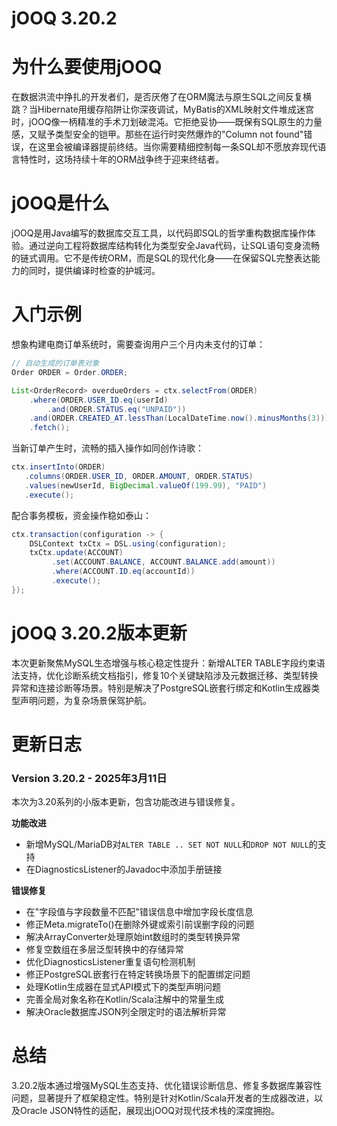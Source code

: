 # jOOQ 3.20.2
# 为什么要使用jOOQ  
在数据洪流中挣扎的开发者们，是否厌倦了在ORM魔法与原生SQL之间反复横跳？当Hibernate用缓存陷阱让你深夜调试，MyBatis的XML映射文件堆成迷宫时，jOOQ像一柄精准的手术刀划破混沌。它拒绝妥协——既保有SQL原生的力量感，又赋予类型安全的铠甲。那些在运行时突然爆炸的"Column not found"错误，在这里会被编译器提前终结。当你需要精细控制每一条SQL却不愿放弃现代语言特性时，这场持续十年的ORM战争终于迎来终结者。

# jOOQ是什么  
jOOQ是用Java编写的数据库交互工具，以代码即SQL的哲学重构数据库操作体验。通过逆向工程将数据库结构转化为类型安全Java代码，让SQL语句变身流畅的链式调用。它不是传统ORM，而是SQL的现代化身——在保留SQL完整表达能力的同时，提供编译时检查的护城河。

# 入门示例  
想象构建电商订单系统时，需要查询用户三个月内未支付的订单：  
```java
// 自动生成的订单表对象
Order ORDER = Order.ORDER;

List<OrderRecord> overdueOrders = ctx.selectFrom(ORDER)
    .where(ORDER.USER_ID.eq(userId)
        .and(ORDER.STATUS.eq("UNPAID"))
    .and(ORDER.CREATED_AT.lessThan(LocalDateTime.now().minusMonths(3)))
    .fetch();
```
当新订单产生时，流畅的插入操作如同创作诗歌：  
```java
ctx.insertInto(ORDER)
   .columns(ORDER.USER_ID, ORDER.AMOUNT, ORDER.STATUS)
   .values(newUserId, BigDecimal.valueOf(199.99), "PAID")
   .execute();
```
配合事务模板，资金操作稳如泰山：  
```java
ctx.transaction(configuration -> {
    DSLContext txCtx = DSL.using(configuration);
    txCtx.update(ACCOUNT)
         .set(ACCOUNT.BALANCE, ACCOUNT.BALANCE.add(amount))
         .where(ACCOUNT.ID.eq(accountId))
         .execute();
});
```

# jOOQ 3.20.2版本更新  
本次更新聚焦MySQL生态增强与核心稳定性提升：新增ALTER TABLE字段约束语法支持，优化诊断系统文档指引，修复10个关键缺陷涉及元数据迁移、类型转换异常和连接诊断等场景。特别是解决了PostgreSQL嵌套行绑定和Kotlin生成器类型声明问题，为复杂场景保驾护航。

# 更新日志  

### Version 3.20.2 - 2025年3月11日  
本次为3.20系列的小版本更新，包含功能改进与错误修复。

**功能改进**  
- 新增MySQL/MariaDB对`ALTER TABLE .. SET NOT NULL`和`DROP NOT NULL`的支持  
- 在DiagnosticsListener的Javadoc中添加手册链接  

**错误修复**  
- 在"字段值与字段数量不匹配"错误信息中增加字段长度信息  
- 修正Meta.migrateTo()在删除外键或索引前误删字段的问题  
- 解决ArrayConverter处理原始int数组时的类型转换异常  
- 修复空数组在多层泛型转换中的存储异常  
- 优化DiagnosticsListener重复语句检测机制  
- 修正PostgreSQL嵌套行在特定转换场景下的配置绑定问题  
- 处理Kotlin生成器在显式API模式下的类型声明问题  
- 完善全局对象名称在Kotlin/Scala注解中的常量生成  
- 解决Oracle数据库JSON列全限定时的语法解析异常  

# 总结  
3.20.2版本通过增强MySQL生态支持、优化错误诊断信息、修复多数据库兼容性问题，显著提升了框架稳定性。特别是针对Kotlin/Scala开发者的生成器改进，以及Oracle JSON特性的适配，展现出jOOQ对现代技术栈的深度拥抱。